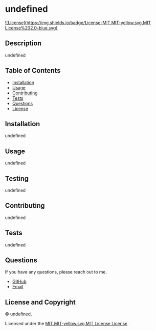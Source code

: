 # undefined

[![License](https://img.shields.io/badge/License-MIT,MIT-yellow.svg,MIT License%202.0-blue.svg)](https://opensource.org/licenses/Apache-2.0)

## Description

undefined


## Table of Contents 
- [Installation](#installation)
- [Usage](#usage)
- [Contributing](#contributing)
- [Tests](#tests)
- [Questions](#questions)
- [License](#license)

## Installation

undefined

## Usage

undefined

## Testing

undefined

## Contributing

undefined

## Tests

undefined

## Questions

If you have any questions, please reach out to me.

- [GitHub](#undefined)
- [Email](#undefined)

## License and Copyright

 © undefined,

Licensed under the [MIT,MIT-yellow.svg,MIT License License](LICENSE).


